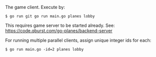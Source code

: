 The game client. Execute by:

`$ go run git go run main.go planes lobby`

This requires game server to be started already. See: https://code.qburst.com/go-planes/backend-server

For running multiple parallel clients, assign unique integer ids for each:

`$ go run main.go -id=2 planes lobby`
